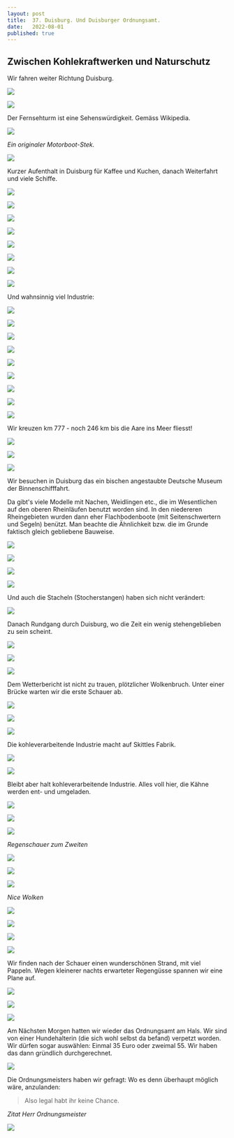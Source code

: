 ```yaml
---
layout: post
title:  37. Duisburg. Und Duisburger Ordnungsamt.
date:   2022-08-01
published: true
---
```


## Zwischen Kohlekraftwerken und Naturschutz ##

Wir fahren weiter Richtung Duisburg.

![](/img/20220801__ms_res_koeln2_0.jpg)

![](/img/20220801__ms_res_koeln2_1.jpg)

Der Fernsehturm ist eine Sehenswürdigkeit. Gemäss Wikipedia.

![](/img/20220801__ms_res_koeln2_2.jpg)

*Ein originaler Motorboot-Stek.*

![](/img/20220801__ms_res_koeln2_3.jpg)

Kurzer Aufenthalt in Duisburg für Kaffee und Kuchen, danach Weiterfahrt und viele Schiffe.

![](/img/20220801__ms_res_koeln2_4.jpg)

![](/img/20220801__ms_res_koeln2_5.jpg)

![](/img/20220801__ms_res_koeln2_6.jpg)

![](/img/20220801__ms_res_koeln2_7.jpg)

![](/img/20220801__ms_res_koeln2_8.jpg)

![](/img/20220801__ms_res_koeln2_9.jpg)

![](/img/20220801__ms_res_koeln2_10.jpg)

![](/img/20220801__ms_res_koeln2_11.jpg)

Und wahnsinnig viel Industrie:

![](/img/20220801__ms_res_koeln2_12.jpg)

![](/img/20220801__ms_res_koeln2_13.jpg)

![](/img/20220801__ms_res_koeln2_14.jpg)

![](/img/20220801__ms_res_koeln2_15.jpg)

![](/img/20220801__ms_res_koeln2_16.jpg)

![](/img/20220801__ms_res_koeln2_17.jpg)

![](/img/20220801__ms_res_koeln2_18.jpg)

![](/img/20220801__ms_res_koeln2_19.jpg)

![](/img/20220801__ms_res_koeln2_20.jpg)

Wir kreuzen km 777 - noch 246 km bis die Aare ins Meer fliesst!

![](/img/20220801__ms_res_koeln2_21.jpg)

![](/img/20220801__ms_res_koeln2_22.jpg)

![](/img/20220801__ms_res_koeln2_23.jpg)

Wir besuchen in Duisburg das ein bischen angestaubte Deutsche Museum der Binnenschifffahrt.

Da gibt's viele Modelle mit Nachen, Weidlingen etc., die im Wesentlichen auf den oberen Rheinläufen benutzt worden sind.
In den niedereren Rheingebieten wurden dann eher Flachbodenboote (mit Seitenschwertern und Segeln) benützt. Man beachte die Ähnlichkeit bzw. die im Grunde faktisch gleich gebliebene Bauweise.

![](/img/20220801__ms_res_koeln2_24.jpg)

![](/img/20220801__ms_res_koeln2_25.jpg)

![](/img/20220801__ms_res_koeln2_26.jpg)

![](/img/20220801__ms_res_koeln2_27.jpg)

Und auch die Stacheln (Stocherstangen) haben sich nicht verändert:

![](/img/20220801__ms_res_koeln2_28.jpg)

Danach Rundgang durch Duisburg, wo die Zeit ein wenig stehengeblieben zu sein scheint.

![](/img/20220801__ms_res_koeln2_29.jpg)

![](/img/20220801__ms_res_koeln2_30.jpg)

![](/img/20220801__ms_res_koeln2_31.jpg)

Dem Wetterbericht ist nicht zu trauen, plötzlicher Wolkenbruch. Unter einer Brücke warten wir die erste Schauer ab.

![](/img/20220801__ms_res_koeln2_33.jpg)

![](/img/20220801__ms_res_koeln2_34.jpg)

![](/img/20220801__ms_res_koeln2_35.jpg)

Die kohleverarbeitende Industrie macht auf Skittles Fabrik.

![](/img/20220801__ms_res_koeln2_36.jpg)

![](/img/20220801__ms_res_koeln2_37.jpg)

Bleibt aber halt kohleverarbeitende Industrie. Alles voll hier, die Kähne werden ent- und umgeladen.

![](/img/20220801__ms_res_koeln2_38.jpg)

![](/img/20220801__ms_res_koeln2_39.jpg)

![](/img/20220801__ms_res_koeln2_40.jpg)

*Regenschauer zum Zweiten*

![](/img/20220801__ms_res_koeln2_41.jpg)

![](/img/20220801__ms_res_koeln2_42.jpg)

![](/img/20220801__ms_res_koeln2_43.jpg)

*Nice Wolken*

![](/img/20220801__ms_res_koeln2_44.jpg)

![](/img/20220801__ms_res_koeln2_48.jpg)

![](/img/20220801__ms_res_koeln2_49.jpg)

![](/img/20220801__ms_res_koeln2_50.jpg)

Wir finden nach der Schauer einen wunderschönen Strand, mit viel Pappeln. Wegen kleinerer nachts erwarteter Regengüsse spannen wir eine Plane auf.

![](/img/20220801__ms_res_koeln2_51.jpg)

![](/img/20220801__ms_res_koeln2_52.jpg)

![](/img/20220801__ms_res_koeln2_53.jpg)

Am Nächsten Morgen hatten wir wieder das Ordnungsamt am Hals. Wir sind von einer Hundehalterin (die sich wohl selbst da befand) verpetzt worden.
Wir dürfen sogar auswählen: Einmal 35 Euro oder zweimal 55. Wir haben das dann gründlich durchgerechnet.

![](/img/20220801__ms_res_koeln2_54.jpg)

Die Ordnungsmeisters haben wir gefragt: Wo es denn überhaupt möglich wäre, anzulanden:

>Also legal habt ihr keine Chance.

*Zitat Herr Ordnungsmeister*

![](/img/20220801__ms_res_koeln2_55.jpg)
